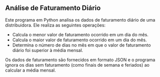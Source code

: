 ## Análise de Faturamento Diário

Este programa em Python analisa os dados de faturamento diário de uma distribuidora. Ele realiza as seguintes operações:

- Calcula o menor valor de faturamento ocorrido em um dia do mês.
- Calcula o maior valor de faturamento ocorrido em um dia do mês.
- Determina o número de dias no mês em que o valor de faturamento diário foi superior à média mensal.

Os dados de faturamento são fornecidos em formato JSON e o programa ignora os dias sem faturamento (como finais de semana e feriados) ao calcular a média mensal.
